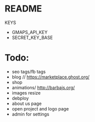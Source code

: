 # README

KEYS
* GMAPS_API_KEY
* SECRET_KEY_BASE


# Todo:
* seo tags/fb tags
* blog // https://marketplace.ghost.org/
* shop
* animations/ http://barbajs.org/
* images resize
* debploy
* about us page
* open project and logo page
* admin for settings
